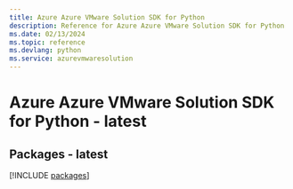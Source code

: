 ```yaml
---
title: Azure Azure VMware Solution SDK for Python
description: Reference for Azure Azure VMware Solution SDK for Python
ms.date: 02/13/2024
ms.topic: reference
ms.devlang: python
ms.service: azurevmwaresolution
---
```

# Azure Azure VMware Solution SDK for Python - latest
## Packages - latest
[!INCLUDE [packages](azure-vmware-solution-index.md)]